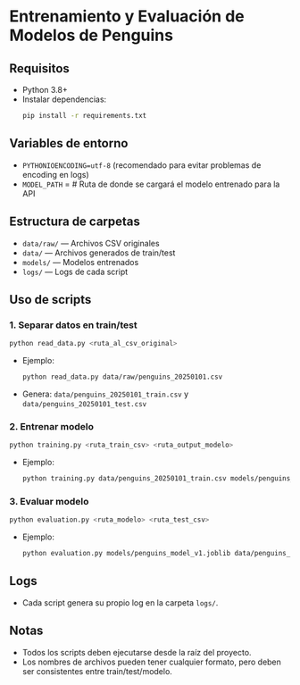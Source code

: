 # Entrenamiento y Evaluación de Modelos de Penguins

## Requisitos
- Python 3.8+
- Instalar dependencias:
  ```sh
  pip install -r requirements.txt
  ```


## Variables de entorno
- `PYTHONIOENCODING=utf-8` (recomendado para evitar problemas de encoding en logs)
- `MODEL_PATH` = # Ruta de donde se cargará el modelo entrenado para la API

## Estructura de carpetas
- `data/raw/` — Archivos CSV originales
- `data/` — Archivos generados de train/test
- `models/` — Modelos entrenados
- `logs/` — Logs de cada script

## Uso de scripts

### 1. Separar datos en train/test
```sh
python read_data.py <ruta_al_csv_original>
```
- Ejemplo:
  ```sh
  python read_data.py data/raw/penguins_20250101.csv
  ```
- Genera: `data/penguins_20250101_train.csv` y `data/penguins_20250101_test.csv`

### 2. Entrenar modelo
```sh
python training.py <ruta_train_csv> <ruta_output_modelo>
```
- Ejemplo:
  ```sh
  python training.py data/penguins_20250101_train.csv models/penguins_model_v1.joblib
  ```

### 3. Evaluar modelo
```sh
python evaluation.py <ruta_modelo> <ruta_test_csv>
```
- Ejemplo:
  ```sh
  python evaluation.py models/penguins_model_v1.joblib data/penguins_20250101_test.csv
  ```

## Logs
- Cada script genera su propio log en la carpeta `logs/`.

## Notas
- Todos los scripts deben ejecutarse desde la raíz del proyecto.
- Los nombres de archivos pueden tener cualquier formato, pero deben ser consistentes entre train/test/modelo.
